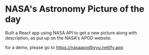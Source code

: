# NASA's Astronomy Picture of the day
 Built a React app using NASA API to get a new picture along with description, as put up on the NASA's APOD website.  
 
for a demo, please go to https://nasaapodbyyu.netlify.app

